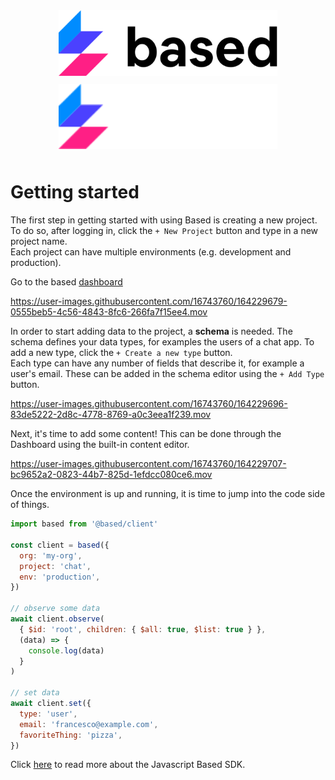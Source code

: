 <!-- based-remove-start -->
<div align="center">
  <a href="javascript:void(0);" style="pointer-events: none;">
        <img src="../../../.docs/assets/based-logo-black.svg#gh-light-mode-only" style="width: 350px; padding-bottom: 10px;" />
        <img src="../../../.docs/assets/based.svg#gh-dark-mode-only" style="width: 350px; padding-bottom: 10px;" />

  </a>
</div>
<!-- based-remove-end -->

# Getting started

The first step in getting started with using Based is creating a new project. To do so, after logging in, click the `+ New Project` button and type in a new project name.  
Each project can have multiple environments (e.g. development and production).

Go to the based [dashboard](https://based.io/dashboard)

<!-- create-new-project video -->

https://user-images.githubusercontent.com/16743760/164229679-0555beb5-4c56-4843-8fc6-266fa7f15ee4.mov

In order to start adding data to the project, a **schema** is needed. The schema defines your data types, for examples the users of a chat app. To add a new type, click the `+ Create a new type` button.  
Each type can have any number of fields that describe it, for example a user's email. These can be added in the schema editor using the `+ Add Type` button.

<!-- add-user-type-to-schema video-->

https://user-images.githubusercontent.com/16743760/164229696-83de5222-2d8c-4778-8769-a0c3eea1f239.mov

Next, it's time to add some content! This can be done through the Dashboard using the built-in content editor.

<!-- add-content video -->

https://user-images.githubusercontent.com/16743760/164229707-bc9652a2-0823-44b7-825d-1efdcc080ce6.mov

Once the environment is up and running, it is time to jump into the code side of things.

```js
import based from '@based/client'

const client = based({
  org: 'my-org',
  project: 'chat',
  env: 'production',
})

// observe some data
await client.observe(
  { $id: 'root', children: { $all: true, $list: true } },
  (data) => {
    console.log(data)
  }
)

// set data
await client.set({
  type: 'user',
  email: 'francesco@example.com',
  favoriteThing: 'pizza',
})
```

Click [here](https://github.com/atelier-saulx/based/blob/main/packages/client/README.md) to read more about the Javascript Based SDK.
